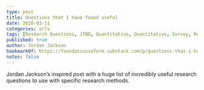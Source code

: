 ```yaml
---
type: post
title: Questions that I have found useful
date: 2020-03-11
categories: urls
tags: [Research Questions, JTBD, Quantitative, Quantitative, Survey, Research Method]
published: true
author: Jordan Jackson
bookmarkOf: https://foundationsoform.substack.com/p/questions-that-i-have-found-useful
notes: false
---
```


Jordan Jackson’s inspired post with a huge list of incredibly useful research questions to use with specific research methods.